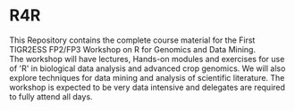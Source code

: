 # R4R
This Repository contains the complete course material for the First TIGR2ESS FP2/FP3 Workshop on R for Genomics and Data Mining.  
The workshop will have lectures, Hands-on modules and exercises for use of 'R' in biological data analysis and advanced crop genomics. We will also explore techniques for data mining and analysis of scientific literature. The workshop is expected to be very data intensive and delegates are required to fully attend all days.
